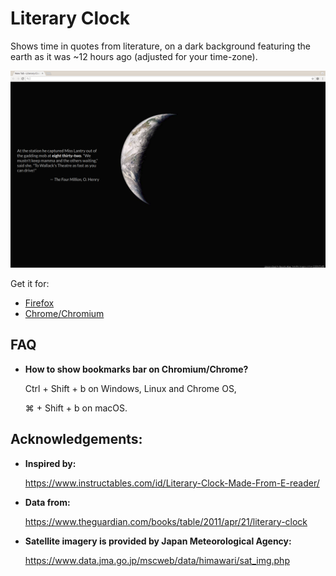 # Literary Clock

Shows time in quotes from literature, on a dark background featuring the
earth as it was ~12 hours ago (adjusted for your time-zone).

![screenshot](screenshots/chromium-ubuntu.png)

Get it for:
- [Firefox](https://addons.mozilla.org/en-US/firefox/addon/literary-clock/)
- [Chrome/Chromium](https://chrome.google.com/webstore/detail/literary-clock/klimjjoolmemiionkhfgaligdiioehkg)

## FAQ

- **How to show bookmarks bar on Chromium/Chrome?**

  <key>Ctrl</key> + <key>Shift</key> + b on Windows, Linux and Chrome OS,
  
  <key>⌘</key> + <key>Shift</key> + b on macOS.

## Acknowledgements:

- **Inspired by:**

  https://www.instructables.com/id/Literary-Clock-Made-From-E-reader/

- **Data from:**

  https://www.theguardian.com/books/table/2011/apr/21/literary-clock

- **Satellite imagery is provided by Japan Meteorological Agency:**

  https://www.data.jma.go.jp/mscweb/data/himawari/sat_img.php
